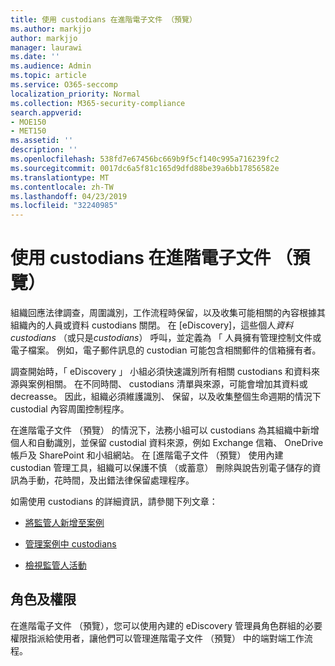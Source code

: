 ```yaml
---
title: 使用 custodians 在進階電子文件 （預覽）
ms.author: markjjo
author: markjjo
manager: laurawi
ms.date: ''
ms.audience: Admin
ms.topic: article
ms.service: O365-seccomp
localization_priority: Normal
ms.collection: M365-security-compliance
search.appverid:
- MOE150
- MET150
ms.assetid: ''
description: ''
ms.openlocfilehash: 538fd7e67456bc669b9f5cf140c995a716239fc2
ms.sourcegitcommit: 0017dc6a5f81c165d9dfd88be39a6bb17856582e
ms.translationtype: MT
ms.contentlocale: zh-TW
ms.lasthandoff: 04/23/2019
ms.locfileid: "32240985"
---
```

# <a name="work-with-custodians-in-advanced-ediscovery-preview"></a>使用 custodians 在進階電子文件 （預覽）

組織回應法律調查，周圍識別，工作流程時保留，以及收集可能相關的內容根據其組織內的人員或資料 custodians 關閉。 在 [eDiscovery]，這些個人*資料 custodians* （或只是*custodians*） 呼叫，並定義為 「 人員擁有管理控制文件或電子檔案。 例如，電子郵件訊息的 custodian 可能包含相關郵件的信箱擁有者。  

調查開始時，「 eDiscovery 」 小組必須快速識別所有相關 custodians 和資料來源與案例相關。 在不同時間、 custodians 清單與來源，可能會增加其資料或 decreasse。 因此，組織必須維護識別、 保留，以及收集整個生命週期的情況下 custodial 內容周圍控制程序。

在進階電子文件 （預覽） 的情況下，法務小組可以 custodians 為其組織中新增個人和自動識別，並保留 custodial 資料來源，例如 Exchange 信箱、 OneDrive 帳戶及 SharePoint 和小組網站。 在 [進階電子文件 （預覽） 使用內建 custodian 管理工具，組織可以保護不慎 （或蓄意） 刪除與說告別電子儲存的資訊為手動，花時間，及出錯法律保留處理程序。 

如需使用 custodians 的詳細資訊，請參閱下列文章： 

- [將監管人新增至案例](add-custodians-to-case.md)

- [管理案例中 custodians](manage-new-custodians.md)

- [檢視監管人活動](view-custodian-activity.md)

## <a name="roles-and-permissions"></a>角色及權限

在進階電子文件 （預覽），您可以使用內建的 eDiscovery 管理員角色群組的必要權限指派給使用者，讓他們可以管理進階電子文件 （預覽） 中的端對端工作流程。
